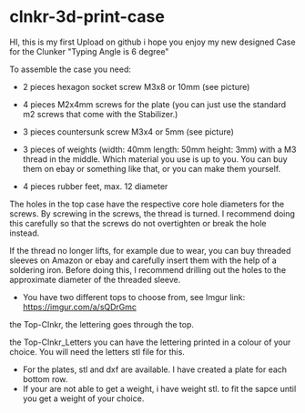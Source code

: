 # clnkr-3d-print-case
HI, this is my first Upload on github i hope you enjoy my new designed Case for the Clunker "Typing Angle is 6 degree"

To assemble the case you need:

- 2 pieces hexagon socket screw M3x8 or 10mm (see picture)

- 4 pieces M2x4mm screws for the plate (you can just use the standard m2 screws that come with the Stabilizer.)

- 3 pieces countersunk screw M3x4 or 5mm (see picture)

- 3 pieces of weights (width: 40mm length: 50mm height: 3mm) with a M3 thread in the middle. 
Which material you use is up to you. 
You can buy them on ebay or something like that, or you can make them yourself.

- 4 pieces rubber feet, max. 12 diameter

The holes in the top case have the respective core hole diameters for the screws. 
By screwing in the screws, the thread is turned.
I recommend doing this carefully so that the screws do not overtighten or break the hole instead.


If the thread no longer lifts, for example due to wear, 
you can buy threaded sleeves on Amazon or ebay and carefully insert them with the help of a soldering iron. 
Before doing this, I recommend drilling out the holes to the approximate diameter of the threaded sleeve.

- You have two different tops to choose from, see Imgur link: https://imgur.com/a/sQDrGmc

the Top-Clnkr, the lettering goes through the top.

the Top-Clnkr_Letters you can have the lettering printed in a colour of your choice. You will need the letters stl file for this.

- For the plates, stl and dxf are available. I have created a plate for each bottom row.
- If your are not able to get a weight, i have weight stl. to fit the sapce until you get a weight of your choice.
